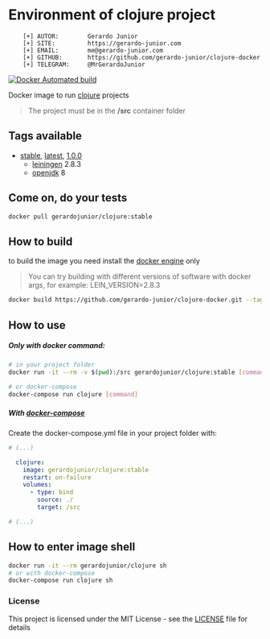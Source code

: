 # Environment of clojure project 

```
    [+] AUTOR:        Gerardo Junior
    [+] SITE:         https://gerardo-junior.com
    [+] EMAIL:        me@gerardo-junior.com
    [+] GITHUB:       https://github.com/gerardo-junior/clojure-docker
    [+] TELEGRAM:     @MrGerardoJunior
```

[![Docker Automated build](https://img.shields.io/docker/automated/jrottenberg/ffmpeg.svg)](https://hub.docker.com/r/gerardojunior/clojure)

Docker image to run [clojure](https://clojure.org/) projects

> The project must be in the **/src** container folder 
## Tags available

- [stable](https://github.com/gerardo-junior/clojure-docker/blob/master/Dockerfile), [latest](https://github.com/gerardo-junior/clojure-docker/blob/develop/Dockerfile), [1.0.0](https://github.com/gerardo-junior/clojure-docker/blob/1.0.0/Dockerfile)
  - [leiningen](https://leiningen.org/) 2.8.3
  - [openjdk](https://openjdk.java.net/) 8

## Come on, do your tests

```bash
docker pull gerardojunior/clojure:stable
```

## How to build

to build the image you need install the [docker engine](https://www.docker.com/) only

> You can try building with different versions of software with docker args, for example: LEIN_VERSION=2.8.3

```bash
docker build https://github.com/gerardo-junior/clojure-docker.git --tag gerardojunior/clojure
```

## How to use

##### Only with docker command:

```bash
# in your project folder
docker run -it --rm -v $(pwd):/src gerardojunior/clojure:stable [command]

# or docker-compose
docker-compose run clojure [command]
```
##### With [docker-compose](https://docs.docker.com/compose/)

Create the docker-compose.yml file  in your project folder with:

```yml
# (...)

  clojure:
    image: gerardojunior/clojure:stable
    restart: on-failure
    volumes:
      - type: bind
        source: ./
        target: /src

# (...)
```

## How to enter image shell
 
```bash
docker run -it --rm gerardojunior/clojure sh
# or with docker-compose
docker-compose run clojure sh
```

### License  
This project is licensed under the MIT License - see the [LICENSE](LICENSE) file for details
